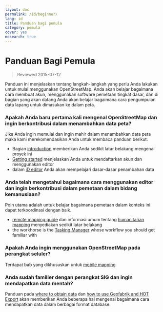 ```yaml
---
layout: doc
permalink: /id/beginner/
lang: id
title: Panduan bagi pemula
category: pemula
cover: yes
nosearch: true
---
```


Panduan Bagi Pemula
================

> Reviewed 2015-07-12  

Panduan ini menjelaskan tentang langkah-langkah yang perlu Anda lakukan untuk mulai menggunakan OpenStreetMap. Anda akan belajar bagaimana cara membuat akun, menggunakan software pemetaan tingkat dasar, dan di bagian yang akan datang Anda akan belajar bagaimana cara pengumpulan data lapang untuk dimasukan ke dalam peta.  

### Apakah Anda baru pertama kali mengenal OpenStreetMap dan ingin berkontribusi dalam menambahkan data peta?

Jika Anda ingin memulai dan  ingin mahir dalam menambahkan data peta maka kami merekomendasikan Anda untuk membaca panduan berikut:
- Bagian [introduction](/en/beginner/introduction/) memberikan Anda sedikit latar belakang mengenai proyek ini
- [Getting started](/en/beginner/start-osm/) menjelaskan Anda untuk mendaftarkan akun dan menggunakan editor
- dalam [iD editor](/en/beginner/id-editor/) Anda akan mempelajari dasar-dasar penambahan data


### Anda telah mengetahui bagaimana cara menggunakan editor dan ingin berkontribusi dalam pemetaan dalam bidang kemanusiaan?

Poin utama adalah untuk belajar bagaimana pemetaan dalam konteks ini dapat terkoordinasi dengan baik. 
- [remote mapping guide](/en/coordination/HOT-Remote-Response-Guide/) dan informasi umum tentang [humanitarian mapping](/en/coordination/humanitarian/) menyediakan sedikit latar belakang
- the workhorse is the [Tasking Manager](/en/coordination/tasking-manager3/) whose workflow you should get familiar with

### Apakah Anda ingin menggunakan OpenStreetMap pada perangkat seluler?

Terdapat bab yang dikhususkan untuk [mobile mapping](/en/mobile-mapping/)


### Anda sudah familier dengan perangkat SIG dan ingin mendapatkan data mentah?

Panduan pada [where to obtain data](/en/osm-data/getting-data/) dan [how to use Geofabrik and HOT Export](/en/osm-data/geofabrik-and-hot-export/) akan memberikan Anda beberapa hal mengenai bagaimana cara mendapatkan data dalam berbagai format database.